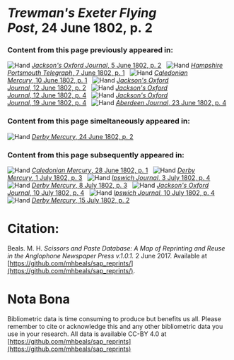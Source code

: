 # *Trewman's Exeter Flying Post*, 24 June 1802, p. 2  
  
### Content from this page previously appeared in:  
![Hand](http://scissorsandpaste.net/wp-content/uploads/2017/06/smallhandpointer.png) [*Jackson's Oxford Journal*, 5 June 1802, p. 2](https://mhbeals.github.io/sap_html/Jackson's-Oxford-Journal/Jackson's-Oxford-Journal-5-June-1802-p-2)  
![Hand](http://scissorsandpaste.net/wp-content/uploads/2017/06/smallhandpointer.png) [*Hampshire Portsmouth Telegraph*, 7 June 1802, p. 1](https://mhbeals.github.io/sap_html/Hampshire-Portsmouth-Telegraph/Hampshire-Portsmouth-Telegraph-7-June-1802-p-1)  
![Hand](http://scissorsandpaste.net/wp-content/uploads/2017/06/smallhandpointer.png) [*Caledonian Mercury*, 10 June 1802, p. 1](https://mhbeals.github.io/sap_html/Caledonian-Mercury/Caledonian-Mercury-10-June-1802-p-1)  
![Hand](http://scissorsandpaste.net/wp-content/uploads/2017/06/smallhandpointer.png) [*Jackson's Oxford Journal*, 12 June 1802, p. 2](https://mhbeals.github.io/sap_html/Jackson's-Oxford-Journal/Jackson's-Oxford-Journal-12-June-1802-p-2)  
![Hand](http://scissorsandpaste.net/wp-content/uploads/2017/06/smallhandpointer.png) [*Jackson's Oxford Journal*, 12 June 1802, p. 4](https://mhbeals.github.io/sap_html/Jackson's-Oxford-Journal/Jackson's-Oxford-Journal-12-June-1802-p-4)  
![Hand](http://scissorsandpaste.net/wp-content/uploads/2017/06/smallhandpointer.png) [*Jackson's Oxford Journal*, 19 June 1802, p. 4](https://mhbeals.github.io/sap_html/Jackson's-Oxford-Journal/Jackson's-Oxford-Journal-19-June-1802-p-4)  
![Hand](http://scissorsandpaste.net/wp-content/uploads/2017/06/smallhandpointer.png) [*Aberdeen Journal*, 23 June 1802, p. 4](https://mhbeals.github.io/sap_html/Aberdeen-Journal/Aberdeen-Journal-23-June-1802-p-4)  
  
### Content from this page simeltaneously appeared in:  
![Hand](http://scissorsandpaste.net/wp-content/uploads/2017/06/smallhandpointer.png) [*Derby Mercury*, 24 June 1802, p. 2](https://mhbeals.github.io/sap_html/Derby-Mercury/Derby-Mercury-24-June-1802-p-2)  
  
### Content from this page subsequently appeared in:  
![Hand](http://scissorsandpaste.net/wp-content/uploads/2017/06/smallhandpointer.png) [*Caledonian Mercury*, 28 June 1802, p. 1](https://mhbeals.github.io/sap_html/Caledonian-Mercury/Caledonian-Mercury-28-June-1802-p-1)  
![Hand](http://scissorsandpaste.net/wp-content/uploads/2017/06/smallhandpointer.png) [*Derby Mercury*, 1 July 1802, p. 3](https://mhbeals.github.io/sap_html/Derby-Mercury/Derby-Mercury-1-July-1802-p-3)  
![Hand](http://scissorsandpaste.net/wp-content/uploads/2017/06/smallhandpointer.png) [*Ipswich Journal*, 3 July 1802, p. 4](https://mhbeals.github.io/sap_html/Ipswich-Journal/Ipswich-Journal-3-July-1802-p-4)  
![Hand](http://scissorsandpaste.net/wp-content/uploads/2017/06/smallhandpointer.png) [*Derby Mercury*, 8 July 1802, p. 3](https://mhbeals.github.io/sap_html/Derby-Mercury/Derby-Mercury-8-July-1802-p-3)  
![Hand](http://scissorsandpaste.net/wp-content/uploads/2017/06/smallhandpointer.png) [*Jackson's Oxford Journal*, 10 July 1802, p. 4](https://mhbeals.github.io/sap_html/Jackson's-Oxford-Journal/Jackson's-Oxford-Journal-10-July-1802-p-4)  
![Hand](http://scissorsandpaste.net/wp-content/uploads/2017/06/smallhandpointer.png) [*Ipswich Journal*, 10 July 1802, p. 4](https://mhbeals.github.io/sap_html/Ipswich-Journal/Ipswich-Journal-10-July-1802-p-4)  
![Hand](http://scissorsandpaste.net/wp-content/uploads/2017/06/smallhandpointer.png) [*Derby Mercury*, 15 July 1802, p. 2](https://mhbeals.github.io/sap_html/Derby-Mercury/Derby-Mercury-15-July-1802-p-2)  


# Citation: 

Beals. M. H. *Scissors and Paste Database: A Map of Reprinting and Reuse in the Anglophone Newspaper Press v.1.0.1.* 2 June 2017. Available at [https://github.com/mhbeals/sap_reprints/](https://github.com/mhbeals/sap_reprints/). 

# Nota Bona

Bibliometric data is time consuming to produce but benefits us all. Please remember to cite or acknowledge this and any other bibliometric data you use in your research. All data is available CC-BY 4.0 at [https://github.com/mhbeals/sap_reprints](https://github.com/mhbeals/sap_reprints)